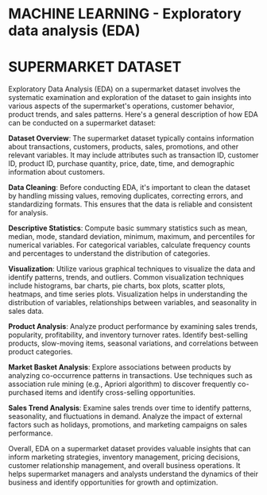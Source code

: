 # MACHINE LEARNING - Exploratory data analysis (EDA)
# SUPERMARKET DATASET

Exploratory Data Analysis (EDA) on a supermarket dataset involves the systematic examination and exploration of the dataset to gain insights into various aspects of the supermarket's operations, customer behavior, product trends, and sales patterns. Here's a general description of how EDA can be conducted on a supermarket dataset:

**Dataset Overview**: The supermarket dataset typically contains information about transactions, customers, products, sales, promotions, and other relevant variables. It may include attributes such as transaction ID, customer ID, product ID, purchase quantity, price, date, time, and demographic information about customers.

**Data Cleaning**: Before conducting EDA, it's important to clean the dataset by handling missing values, removing duplicates, correcting errors, and standardizing formats. This ensures that the data is reliable and consistent for analysis.

**Descriptive Statistics**: Compute basic summary statistics such as mean, median, mode, standard deviation, minimum, maximum, and percentiles for numerical variables. For categorical variables, calculate frequency counts and percentages to understand the distribution of categories.

**Visualization**: Utilize various graphical techniques to visualize the data and identify patterns, trends, and outliers. Common visualization techniques include histograms, bar charts, pie charts, box plots, scatter plots, heatmaps, and time series plots. Visualization helps in understanding the distribution of variables, relationships between variables, and seasonality in sales data.

**Product Analysis**: Analyze product performance by examining sales trends, popularity, profitability, and inventory turnover rates. Identify best-selling products, slow-moving items, seasonal variations, and correlations between product categories.

**Market Basket Analysis**: Explore associations between products by analyzing co-occurrence patterns in transactions. Use techniques such as association rule mining (e.g., Apriori algorithm) to discover frequently co-purchased items and identify cross-selling opportunities.

**Sales Trend Analysis**: Examine sales trends over time to identify patterns, seasonality, and fluctuations in demand. Analyze the impact of external factors such as holidays, promotions, and marketing campaigns on sales performance.

Overall, EDA on a supermarket dataset provides valuable insights that can inform marketing strategies, inventory management, pricing decisions, customer relationship management, and overall business operations. It helps supermarket managers and analysts understand the dynamics of their business and identify opportunities for growth and optimization.









